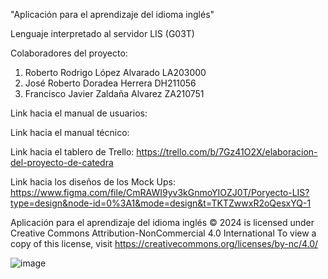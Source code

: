 "Aplicación para el aprendizaje del idioma inglés"

Lenguaje interpretado al servidor LIS (G03T)

Colaboradores del proyecto:
1. Roberto Rodrigo López Alvarado   LA203000
2. José Roberto Doradea Herrera     DH211056
3. Francisco Javier Zaldaña Alvarez ZA210751

Link hacia el manual de usuarios:

Link hacia el manual técnico:

Link hacia el tablero de Trello:        https://trello.com/b/7Gz41O2X/elaboracion-del-proyecto-de-catedra

Link hacia los diseños de los Mock Ups: https://www.figma.com/file/CmRAWI9yv3kGnmoYIOZJ0T/Poryecto-LIS?type=design&node-id=0%3A1&mode=design&t=TKTZwwxR2oQesxYQ-1

Aplicación para el aprendizaje del idioma inglés © 2024 is licensed under Creative Commons Attribution-NonCommercial 4.0 International
To view a copy of this license, visit https://creativecommons.org/licenses/by-nc/4.0/

![image](https://github.com/Franckalv/Proyecto_Catedra_LIS/assets/78367187/79f1e421-f6ed-4da0-a973-c61e22dbd418)
